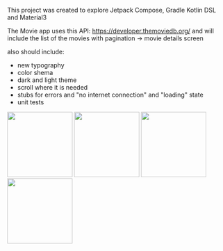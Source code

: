 This project was created to explore Jetpack Compose, Gradle Kotlin DSL and Material3 

The Movie app uses this API: https://developer.themoviedb.org/
and will include the list of the movies with pagination -> movie details screen

also should include:
- new typography 
- color shema 
- dark and light theme 
- scroll where it is needed 
- stubs for errors and "no internet connection" and "loading" state
- unit tests 


<img src = "https://github.com/ekatrys/Movies/assets/41012647/51ef8e77-0e1e-476c-8af8-dabe05256374" width="150">
<img src = "https://github.com/ekatrys/Movies/assets/41012647/2dc88648-43d1-42e2-a6f0-f9020c0d118b" width="150">
<img src = "https://github.com/ekatrys/Movies/assets/41012647/b85a3c2f-4cd4-47f2-88ec-b73e94746006" width="150">
<img src = "https://github.com/ekatrys/Movies/assets/41012647/1edf8a45-ce85-4ed8-9f5c-2f644ce06d80" width="150">

